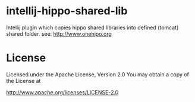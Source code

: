 intellij-hippo-shared-lib
=========================

Intellij plugin which copies hippo shared libraries into defined (tomcat) shared folder.
see: <a href="http://www.onehipo.org">http://www.onehipo.org</a>

License
=========================

   Licensed under the Apache License, Version 2.0
   You may obtain a copy of the License at

<a href="http://www.apache.org/licenses/LICENSE-2.0">http://www.apache.org/licenses/LICENSE-2.0</a>

